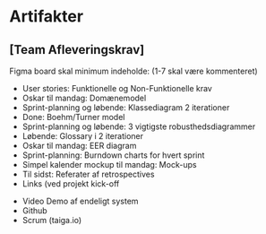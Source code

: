 # Artifakter

## [Team Afleveringskrav]

Figma board skal minimum indeholde:
(1-7 skal være kommenteret)

 - User stories: Funktionelle og Non-Funktionelle krav
 - Oskar til mandag: Domænemodel
 - Sprint-planning og løbende: Klassediagram 2 iterationer
 - Done: Boehm/Turner model
 - Sprint-planning og løbende: 3 vigtigste robusthedsdiagrammer
 - Løbende: Glossary i 2 iterationer
 - Oskar til mandag: EER diagram
 - Sprint-planning: Burndown charts for hvert sprint
 - Simpel kalender mockup til mandag: Mock-ups
 - Til sidst: Referater af retrospectives
 - Links (ved projekt kick-off
  + Video Demo af endeligt system
  + Github
  + Scrum (taiga.io)

